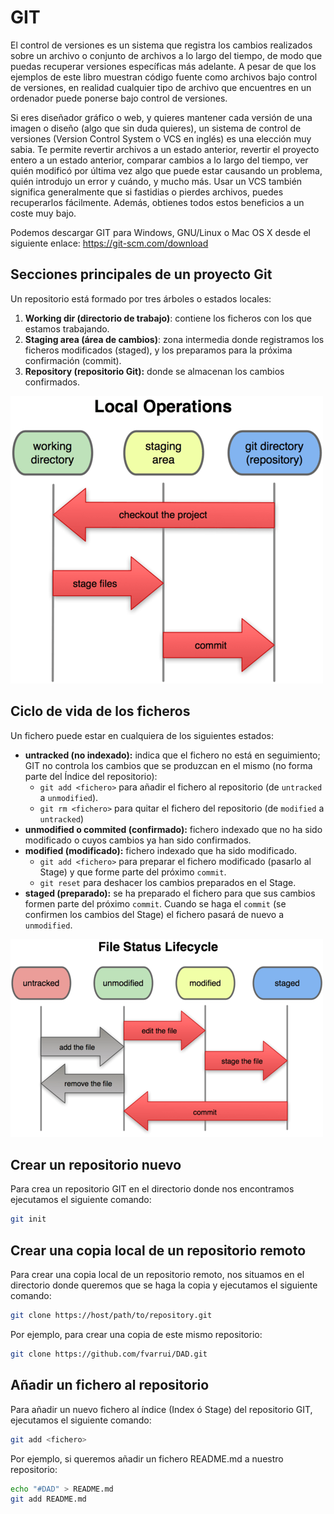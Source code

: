 # GIT

El control de versiones es un sistema que registra los cambios realizados sobre un archivo o conjunto de archivos a lo largo del tiempo, de modo que puedas recuperar versiones específicas más adelante. A pesar de que los ejemplos de este libro muestran código fuente como archivos bajo control de versiones, en realidad cualquier tipo de archivo que encuentres en un ordenador puede ponerse bajo control de versiones.

Si eres diseñador gráfico o web, y quieres mantener cada versión de una imagen o diseño (algo que sin duda quieres), un sistema de control de versiones (Version Control System o VCS en inglés) es una elección muy sabia. Te permite revertir archivos a un estado anterior, revertir el proyecto entero a un estado anterior, comparar cambios a lo largo del tiempo, ver quién modificó por última vez algo que puede estar causando un problema, quién introdujo un error y cuándo, y mucho más. Usar un VCS también significa generalmente que si fastidias o pierdes archivos, puedes recuperarlos fácilmente. Además, obtienes todos estos beneficios a un coste muy bajo.

Podemos descargar GIT para Windows, GNU/Linux o Mac OS X desde el siguiente enlace: https://git-scm.com/download

## Secciones principales de un proyecto Git

Un repositorio está formado por tres árboles o estados locales:

1. **Working dir (directorio de trabajo)**: contiene los ficheros con los que estamos trabajando.
2. **Staging area (área de cambios)**: zona intermedia donde registramos los ficheros modificados (staged), y los preparamos para la próxima confirmación (commit).
3. **Repository (repositorio Git):** donde se almacenan los cambios confirmados.

![Local Operations](imagenes/git-local-operations.png)

## Ciclo de vida de los ficheros 

Un fichero puede estar en cualquiera de los siguientes estados:

- **untracked (no indexado):** indica que el fichero no está en seguimiento; GIT no controla los cambios que se produzcan en el mismo (no forma parte del Índice del repositorio):
  - `git add <fichero>` para añadir el fichero al repositorio (de `untracked` a `unmodified`).
  - `git rm <fichero>` para quitar el fichero del repositorio (de `modified` a `untracked`)
- **unmodified o commited (confirmado):** fichero indexado que no ha sido modificado o cuyos cambios ya han sido confirmados.
- **modified (modificado):** fichero indexado que ha sido modificado.
  - `git add <fichero>` para preparar el fichero modificado (pasarlo al Stage) y que forme parte del próximo `commit`.
  - `git reset` para deshacer los cambios preparados en el Stage.
- **staged (preparado):** se ha preparado el fichero para que sus cambios formen parte del próximo `commit`. Cuando se haga el `commit` (se confirmen los cambios del Stage) el fichero pasará de nuevo a `unmodified`.

![File Status Lifecycle](imagenes/git-file-status-lifecycle.png)

## Crear un repositorio nuevo

Para crea un repositorio GIT en el directorio donde nos encontramos ejecutamos el siguiente comando:

```bash
git init
```

## Crear una copia local de un repositorio remoto

Para crear una copia local de un repositorio remoto, nos situamos en el directorio donde queremos que se haga la copia y ejecutamos el siguiente comando:

```bash
git clone https://host/path/to/repository.git
```

Por ejemplo, para crear una copia de este mismo repositorio:

```bash
git clone https://github.com/fvarrui/DAD.git
```

## Añadir un fichero al repositorio

Para añadir un nuevo fichero al índice (Index ó Stage) del repositorio GIT, ejecutamos el siguiente comando:

```bash
git add <fichero>
```

Por ejemplo, si queremos añadir un fichero README.md a nuestro repositorio:

```bash
echo "#DAD" > README.md
git add README.md
```

